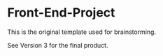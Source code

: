 # Front-End-Project

This is the original template used for brainstorming.

See Version 3 for the final product.

